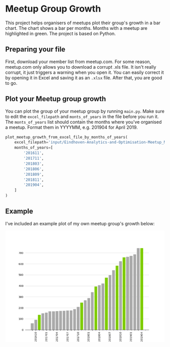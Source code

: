 # Meetup Group Growth

This project helps organisers of meetups plot their group's growth in a bar chart. The chart shows a bar per months. Months with a meetup are highlighted in green. The project is based on Python.

## Preparing your file

First, download your member list from meetup.com. For some reason, meetup.com only allows you to download a corrupt .xls file. It isn't really corrupt, it just triggers a warning when you open it. You can easily correct it by opening it in Excel and saving it as an `.xlsx` file. After that, you are good to go.

## Plot your Meetup group growth

You can plot the group of your meetup group by running `main.py`. Make sure to edit the `excel_filepath` and `monts_of_years` in the file before you run it. The `monts_of_years` list should contain the months where you've organised a meetup. Format them in YYYYMM,  e.g. 201904 for April 2019.


```python
plot_meetup_growth_from_excel_file_by_months_of_years(
    excel_filepath='input/Eindhoven-Analytics-and-Optimisation-Meetup_Member_List_on_2019-04-01.xlsx',
    months_of_years=[
        '201611',
        '201711',
        '201803',
        '201806',
        '201809',
        '201811',
        '201904',
    ]
)
```

## Example

I've included an example plot of my own meetup group's growth below:

![meetup group growth example](example.png)